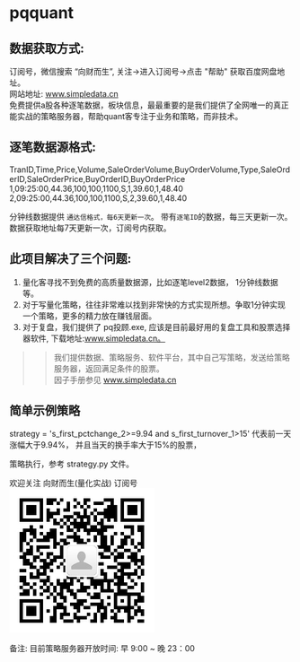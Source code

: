 # pqquant
数据获取方式:
-----------
订阅号，微信搜索  “向财而生”, 关注->进入订阅号->点击 "帮助"  获取百度网盘地址。<br>
网站地址: www.simpledata.cn<br>
免费提供a股各种逐笔数据，板块信息，最最重要的是我们提供了全网唯一的真正能实战的策略服务器，帮助quant客专注于业务和策略，而非技术。<br>

逐笔数据源格式:
-------------
TranID,Time,Price,Volume,SaleOrderVolume,BuyOrderVolume,Type,SaleOrderID,SaleOrderPrice,BuyOrderID,BuyOrderPrice<br>
1,09:25:00,44.36,100,100,1100,S,1,39.60,1,48.40<br>
2,09:25:00,44.36,100,100,1100,S,2,39.60,1,48.40<br>

分钟线数据提供 `通达信格式，每6天更新一次`。
带有`逐笔ID`的数据，每三天更新一次。
数据获取地址每7天更新一次，订阅号内获取。

此项目解决了三个问题:
------------------
1. 量化客寻找不到免费的高质量数据源，比如逐笔level2数据， 1分钟线数据等。<br>
2. 对于写量化策略，往往非常难以找到非常快的方式实现所想。争取1分钟实现一个策略，更多的精力放在赚钱层面。<br>
3. 对于复盘，我们提供了 pq投顾.exe, 应该是目前最好用的复盘工具和股票选择器软件, 下载地址:www.simpledata.cn。<br>


>>我们提供数据、策略服务、软件平台，其中自己写策略，发送给策略服务器，返回满足条件的股票。<br>
>>因子手册参见 www.simpledata.cn<br>

简单示例策略
-----------
strategy = 's_first_pctchange_2>=9.94 and s_first_turnover_1>15'
代表前一天涨幅大于9.94%， 并且当天的换手率大于15%的股票，

策略执行，参考 strategy.py 文件。

欢迎关注 向财而生(量化实战) 订阅号<br>
![Image text](https://github.com/niping1978/pqquant/blob/main/%E8%AE%A2%E9%98%85%E5%8F%B7%E4%BA%8C%E7%BB%B4%E7%A0%81.jpg)

备注:
目前策略服务器开放时间:
早 9:00 ~ 晚 23：00

